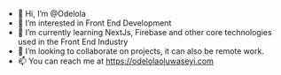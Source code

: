 - 👋 Hi, I’m @Odelola
- 👀 I’m interested in Front End Development
- 🌱 I’m currently learning NextJs, Firebase and other core technologies used in the Front End Industry
- 💞️ I’m looking to collaborate on projects, it can also be remote work.
- 📫 You can reach me at https://odelolaoluwaseyi.com

<!---
Odelola/Odelola is a ✨ special ✨ repository because its `README.md` (this file) appears on your GitHub profile.
You can click the Preview link to take a look at your changes.
--->
